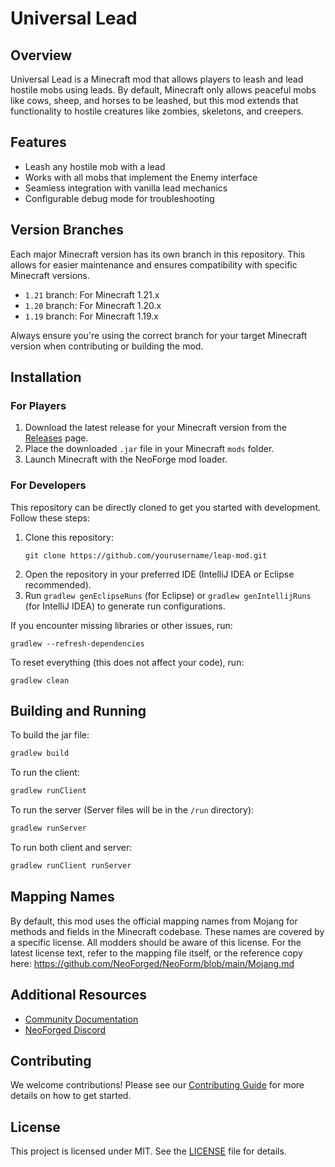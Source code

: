 # Universal Lead

## Overview

Universal Lead is a Minecraft mod that allows players to leash and lead hostile mobs using leads. By default, Minecraft only allows peaceful mobs like cows, sheep, and horses to be leashed, but this mod extends that functionality to hostile creatures like zombies, skeletons, and creepers.

## Features

- Leash any hostile mob with a lead
- Works with all mobs that implement the Enemy interface
- Seamless integration with vanilla lead mechanics
- Configurable debug mode for troubleshooting

## Version Branches

Each major Minecraft version has its own branch in this repository. This allows for easier maintenance and ensures
compatibility with specific Minecraft versions.

- `1.21` branch: For Minecraft 1.21.x
- `1.20` branch: For Minecraft 1.20.x
- `1.19` branch: For Minecraft 1.19.x

Always ensure you're using the correct branch for your target Minecraft version when contributing or building the mod.

## Installation

### For Players

1. Download the latest release for your Minecraft version from
   the [Releases](https://github.com/harrisfauntleroy/universal-lead/releases) page.
2. Place the downloaded `.jar` file in your Minecraft `mods` folder.
3. Launch Minecraft with the NeoForge mod loader.

### For Developers

This repository can be directly cloned to get you started with development. Follow these steps:

1. Clone this repository:
   ```
   git clone https://github.com/yourusername/leap-mod.git
   ```
2. Open the repository in your preferred IDE (IntelliJ IDEA or Eclipse recommended).
3. Run `gradlew genEclipseRuns` (for Eclipse) or `gradlew genIntellijRuns` (for IntelliJ IDEA) to generate run
   configurations.

If you encounter missing libraries or other issues, run:

```
gradlew --refresh-dependencies
```

To reset everything (this does not affect your code), run:

```
gradlew clean
```

## Building and Running

To build the jar file:

```bash
gradlew build
```

To run the client:

```bash
gradlew runClient
```

To run the server (Server files will be in the `/run` directory):

```bash
gradlew runServer
```

To run both client and server:

```bash
gradlew runClient runServer
```

## Mapping Names

By default, this mod uses the official mapping names from Mojang for methods and fields in the Minecraft codebase. These
names are covered by a specific license. All modders should be aware of this license. For the latest license text, refer
to the mapping file itself, or the reference copy here:
https://github.com/NeoForged/NeoForm/blob/main/Mojang.md

## Additional Resources

- [Community Documentation](https://docs.neoforged.net/)
- [NeoForged Discord](https://discord.neoforged.net/)

## Contributing

We welcome contributions! Please see our [Contributing Guide](CONTRIBUTING.md) for more details on how to get started.

## License

This project is licensed under MIT. See the [LICENSE](LICENSE) file for details.